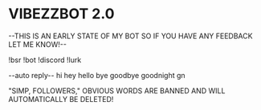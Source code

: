 # VIBEZZBOT 2.0

--THIS IS AN EARLY STATE OF MY BOT SO IF YOU HAVE ANY FEEDBACK LET ME KNOW!--

!bsr
!bot
!discord
!lurk

--auto reply--
hi
hey
hello
bye
goodbye
goodnight
gn


"SIMP, FOLLOWERS," OBVIOUS WORDS ARE BANNED AND WILL AUTOMATICALLY BE DELETED!
